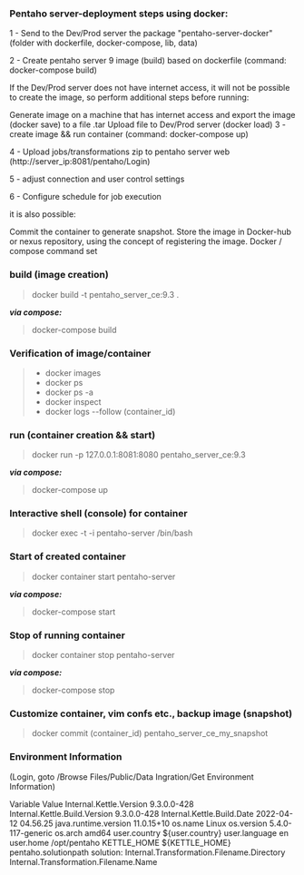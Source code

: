 ### Pentaho server-deployment steps using docker:
1 - Send to the Dev/Prod server the package "pentaho-server-docker" (folder with dockerfile, docker-compose, lib, data)

2 - Create pentaho server 9 image (build) based on dockerfile (command: docker-compose build)

If the Dev/Prod server does not have internet access, it will not be possible to create the image, so perform additional steps before running:

Generate image on a machine that has internet access and export the image (docker save) to a file .tar
Upload file to Dev/Prod server (docker load)
3 - create image && run container (command: docker-compose up)

4 - Upload jobs/transformations zip to pentaho server web (http://server_ip:8081/pentaho/Login)

5 - adjust connection and user control settings

6 - Configure schedule for job execution

it is also possible:

Commit the container to generate snapshot.
Store the image in Docker-hub or nexus repository, using the concept of registering the image.
Docker / compose command set

### build (image creation)
> docker build -t pentaho_server_ce:9.3 .

**_via compose:_** 
> docker-compose build 

### Verification of image/container
>  - docker images  
>  - docker ps  
>  - docker ps -a
>  - docker inspect
>  - docker logs --follow (container_id)

### run (container creation && start)
> docker run -p 127.0.0.1:8081:8080 pentaho_server_ce:9.3

**_via compose:_** 
> docker-compose up

### Interactive shell (console) for container
> docker exec -t -i pentaho-server /bin/bash

### Start of created container
> docker container start pentaho-server

**_via compose:_** 
> docker-compose start

### Stop of running container
> docker container stop pentaho-server

**_via compose:_** 
> docker-compose stop

### Customize container, vim confs etc., backup image (snapshot)
> docker commit (container_id)  pentaho_server_ce_my_snapshot

### Environment Information 
(Login, goto /Browse Files/Public/Data Ingration/Get Environment Information)

Variable	Value
Internal.Kettle.Version	9.3.0.0-428
Internal.Kettle.Build.Version	9.3.0.0-428
Internal.Kettle.Build.Date	2022-04-12 04.56.25
java.runtime.version	11.0.15+10
os.name	Linux
os.version	5.4.0-117-generic
os.arch	amd64
user.country	${user.country}
user.language	en
user.home	/opt/pentaho
KETTLE_HOME	${KETTLE_HOME}
pentaho.solutionpath	solution:
Internal.Transformation.Filename.Directory	
Internal.Transformation.Filename.Name	
